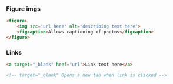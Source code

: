 ### Figure imgs
```html
<figure>
	<img src="url here" alt="describing text here">
	<figcaption>Allows captioning of photos</figcaption>
</figure>
```

### Links
```html
<a target="_blank" href="url">Link text here</a>

<!-- target="_blank" Opens a new tab when link is clicked -->
```
